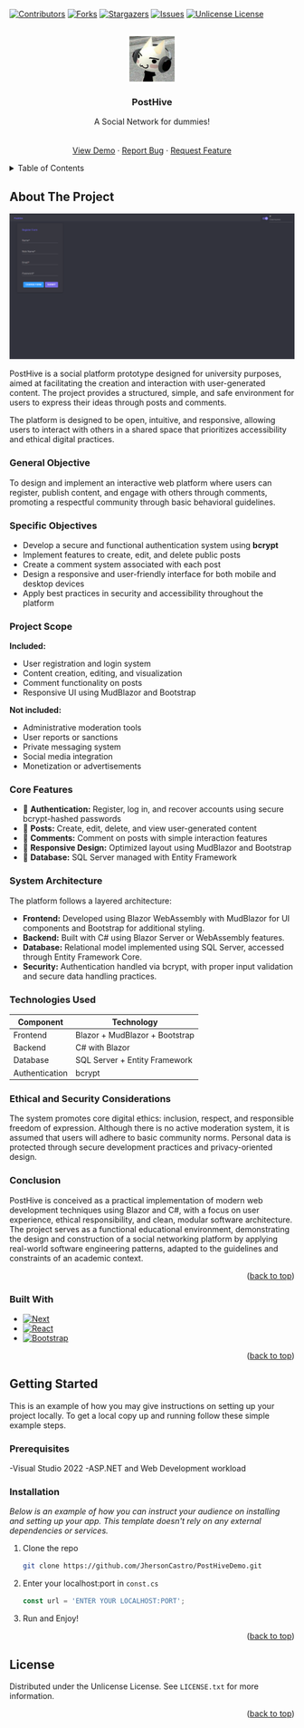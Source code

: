 <!-- Improved compatibility of back to top link: See: https://github.com/JhersonCastro/PostHiveDemo/pull/73 -->
<a id="readme-top"></a>
<!--
*** Thanks for checking out the Best-README-Template. If you have a suggestion
*** that would make this better, please fork the repo and create a pull request
*** or simply open an issue with the tag "enhancement".
*** Don't forget to give the project a star!
*** Thanks again! Now go create something AMAZING! :D
-->



<!-- PROJECT SHIELDS -->
<!--
*** I'm using markdown "reference style" links for readability.
*** Reference links are enclosed in brackets [ ] instead of parentheses ( ).
*** See the bottom of this document for the declaration of the reference variables
*** for contributors-url, forks-url, etc. This is an optional, concise syntax you may use.
*** https://www.markdownguide.org/basic-syntax/#reference-style-links
-->
[![Contributors][contributors-shield]][contributors-url]
[![Forks][forks-shield]][forks-url]
[![Stargazers][stars-shield]][stars-url]
[![Issues][issues-shield]][issues-url]
[![Unlicense License][license-shield]][license-url]



<!-- PROJECT LOGO -->
<br />
<div align="center">
  <a href="https://github.com/JhersonCastro/PostHiveDemo/">
    <img src="https://github.com/JhersonCastro/PostHiveDemo/blob/master/PostHive/wwwroot/favicon.jpg" alt="Logo" width="80" height="80">
  </a>

  <h3 align="center">PostHive</h3>

  <p align="center">
    A Social Network for dummies!
    <br />
    <br />
    <br />
    <a href="http://posthive.tryasp.net/">View Demo</a>
    &middot;
    <a href="https://github.com/JhersonCastro/PostHiveDemo/issues/new?labels=bug&template=bug-report---.md">Report Bug</a>
    &middot;
    <a href="https://github.com/JhersonCastro/PostHiveDemo/issues/new?labels=enhancement&template=feature-request---.md">Request Feature</a>
  </p>
</div>



<!-- TABLE OF CONTENTS -->
<details>
  <summary>Table of Contents</summary>
  <ol>
    <li>
      <a href="#about-the-project">About The Project</a>
      <ul>
        <li><a href="#built-with">Built With</a></li>
      </ul>
    </li>
    <li>
      <a href="#getting-started">Getting Started</a>
      <ul>
        <li><a href="#prerequisites">Prerequisites</a></li>
        <li><a href="#installation">Installation</a></li>
      </ul>
    </li>
    <li><a href="#license">License</a></li>
  </ol>
</details>



<!-- ABOUT THE PROJECT -->
## About The Project

[![Product Name Screen Shot][product-screenshot]](http://posthive.tryasp.net/)

PostHive is a social platform prototype designed for university purposes, aimed at facilitating the creation and interaction with user-generated content. The project provides a structured, simple, and safe environment for users to express their ideas through posts and comments.

The platform is designed to be open, intuitive, and responsive, allowing users to interact with others in a shared space that prioritizes accessibility and ethical digital practices.

### General Objective

To design and implement an interactive web platform where users can register, publish content, and engage with others through comments, promoting a respectful community through basic behavioral guidelines.

### Specific Objectives

- Develop a secure and functional authentication system using **bcrypt**
- Implement features to create, edit, and delete public posts
- Create a comment system associated with each post
- Design a responsive and user-friendly interface for both mobile and desktop devices
- Apply best practices in security and accessibility throughout the platform

### Project Scope

**Included:**
- User registration and login system
- Content creation, editing, and visualization
- Comment functionality on posts
- Responsive UI using MudBlazor and Bootstrap

**Not included:**
- Administrative moderation tools
- User reports or sanctions
- Private messaging system
- Social media integration
- Monetization or advertisements

### Core Features

- 🔐 **Authentication:** Register, log in, and recover accounts using secure bcrypt-hashed passwords  
- 📝 **Posts:** Create, edit, delete, and view user-generated content  
- 💬 **Comments:** Comment on posts with simple interaction features  
- 📱 **Responsive Design:** Optimized layout using MudBlazor and Bootstrap  
- 💾 **Database:** SQL Server managed with Entity Framework

### System Architecture

The platform follows a layered architecture:

- **Frontend:** Developed using Blazor WebAssembly with MudBlazor for UI components and Bootstrap for additional styling.
- **Backend:** Built with C# using Blazor Server or WebAssembly features.
- **Database:** Relational model implemented using SQL Server, accessed through Entity Framework Core.
- **Security:** Authentication handled via bcrypt, with proper input validation and secure data handling practices.
  

### Technologies Used

| Component       | Technology                      |
|----------------|----------------------------------|
| Frontend        | Blazor + MudBlazor + Bootstrap  |
| Backend         | C# with Blazor                  |
| Database        | SQL Server + Entity Framework   |
| Authentication  | bcrypt                          |

### Ethical and Security Considerations

The system promotes core digital ethics: inclusion, respect, and responsible freedom of expression. Although there is no active moderation system, it is assumed that users will adhere to basic community norms. Personal data is protected through secure development practices and privacy-oriented design.

### Conclusion

PostHive is conceived as a practical implementation of modern web development techniques using Blazor and C#, with a focus on user experience, ethical responsibility, and clean, modular software architecture. The project serves as a functional educational environment, demonstrating the design and construction of a social networking platform by applying real-world software engineering patterns, adapted to the guidelines and constraints of an academic context.

<p align="right">(<a href="#readme-top">back to top</a>)</p>





### Built With

* [![Next][Blazor]][Blazor-url]
* [![React][JavaScript]][JavaScript-url]
* [![Bootstrap][Bootstrap.com]][Bootstrap-url]

<p align="right">(<a href="#readme-top">back to top</a>)</p>



<!-- GETTING STARTED -->
## Getting Started

This is an example of how you may give instructions on setting up your project locally.
To get a local copy up and running follow these simple example steps.

### Prerequisites

-Visual Studio 2022
-ASP.NET and Web Development workload

### Installation

_Below is an example of how you can instruct your audience on installing and setting up your app. This template doesn't rely on any external dependencies or services._

1. Clone the repo
   ```sh
   git clone https://github.com/JhersonCastro/PostHiveDemo.git
   ```
2. Enter your localhost:port in `const.cs`
   ```js
   const url = 'ENTER YOUR LOCALHOST:PORT';
   ```
3. Run and Enjoy!

<p align="right">(<a href="#readme-top">back to top</a>)</p>





<!-- LICENSE -->
## License

Distributed under the Unlicense License. See `LICENSE.txt` for more information.

<p align="right">(<a href="#readme-top">back to top</a>)</p>





<!-- MARKDOWN LINKS & IMAGES -->
<!-- https://www.markdownguide.org/basic-syntax/#reference-style-links -->
[contributors-shield]: https://img.shields.io/github/contributors/JhersonCastro/PostHiveDemo?style=for-the-badge
[contributors-url]: https://github.com/JhersonCastro/PostHiveDemo/graphs/contributors
[forks-shield]: https://img.shields.io/github/forks/JhersonCastro/PostHiveDemo?style=for-the-badge
[forks-url]: https://github.com/JhersonCastro/PostHiveDemo/network/members
[stars-shield]: https://img.shields.io/github/stars/JhersonCastro/PostHiveDemo?style=for-the-badge
[stars-url]: https://github.com/JhersonCastro/PostHiveDemo/stargazers
[issues-shield]: https://img.shields.io/github/issues/JhersonCastro/PostHiveDemo?style=for-the-badge
[issues-url]: https://github.com/JhersonCastro/PostHiveDemo/issues
[license-shield]: https://img.shields.io/github/license/JhersonCastro/PostHiveDemo?style=for-the-badge
[license-url]: https://github.com/JhersonCastro/PostHiveDemo/blob/master/LICENSE.txt
[product-screenshot]: https://github.com/JhersonCastro/PostHiveDemo/blob/master/Screenshot%202025-06-08%20120602.png
[Blazor]: https://img.shields.io/badge/Blazor-20232A?style=for-the-badge&logo=blazor&logoColor=61DAFB
[Blazor-url]: https://dotnet.microsoft.com/en-us/apps/aspnet/web-apps/blazor
[JavaScript]: https://img.shields.io/badge/JavaScript-20232A?style=for-the-badge&logo=JavaScript&logoColor=#F7DF1E
[JavaScript-url]: https://developer.mozilla.org/en-US/docs/Web/JavaScript
[Bootstrap.com]: https://img.shields.io/badge/Bootstrap-563D7C?style=for-the-badge&logo=bootstrap&logoColor=white
[Bootstrap-url]: https://getbootstrap.com
